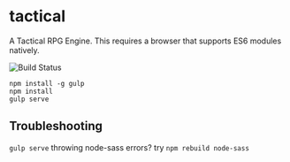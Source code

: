 # tactical
A Tactical RPG Engine. This requires a browser that supports ES6 modules natively.

![Build Status](https://travis-ci.org/ixtli/tactical.svg?branch=master)

```
npm install -g gulp
npm install
gulp serve
```


## Troubleshooting
`gulp serve` throwing node-sass errors? try `npm rebuild node-sass`
